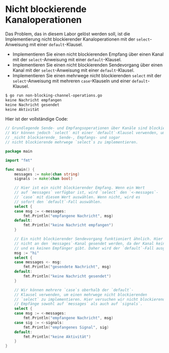 # Nicht blockierende Kanaloperationen

Das Problem, das in diesem Labor gelöst werden soll, ist die Implementierung nicht blockierender Kanaloperationen mit der `select`-Anweisung mit einer `default`-Klausel.

- Implementieren Sie einen nicht blockierenden Empfang über einen Kanal mit der `select`-Anweisung mit einer `default`-Klausel.
- Implementieren Sie einen nicht blockierenden Sendevorgang über einen Kanal mit der `select`-Anweisung mit einer `default`-Klausel.
- Implementieren Sie einen mehrwege nicht blockierenden `select` mit der `select`-Anweisung mit mehreren `case`-Klauseln und einer `default`-Klausel.

```sh
$ go run non-blocking-channel-operations.go
keine Nachricht empfangen
keine Nachricht gesendet
keine Aktivität
```

Hier ist der vollständige Code:

```go
// Grundlegende Sende- und Empfangsoperationen über Kanäle sind blockierend.
// Wir können jedoch `select` mit einer `default`-Klausel verwenden, um
// _nicht blockierende_ Sende-, Empfangs- und sogar
// nicht blockierende mehrwege `select`s zu implementieren.

package main

import "fmt"

func main() {
	messages := make(chan string)
	signals := make(chan bool)

	// Hier ist ein nicht blockierender Empfang. Wenn ein Wert
	// auf `messages` verfügbar ist, wird `select` den `<-messages`-
	// `case` mit diesem Wert auswählen. Wenn nicht, wird es
	// sofort den `default`-Fall auswählen.
	select {
	case msg := <-messages:
		fmt.Println("empfangene Nachricht", msg)
	default:
		fmt.Println("keine Nachricht empfangen")
	}

	// Ein nicht blockierender Sendevorgang funktioniert ähnlich. Hier kann `msg`
	// nicht an den `messages`-Kanal gesendet werden, da der Kanal keinen Puffer hat
	// und es keinen Empfänger gibt. Daher wird der `default`-Fall ausgewählt.
	msg := "hi"
	select {
	case messages <- msg:
		fmt.Println("gesendete Nachricht", msg)
	default:
		fmt.Println("keine Nachricht gesendet")
	}

	// Wir können mehrere `case`s oberhalb der `default`-
	// Klausel verwenden, um einen mehrwege nicht blockierenden
	// `select` zu implementieren. Hier versuchen wir nicht blockierende
	// Empfänge sowohl auf `messages` als auch auf `signals`.
	select {
	case msg := <-messages:
		fmt.Println("empfangene Nachricht", msg)
	case sig := <-signals:
		fmt.Println("empfangenes Signal", sig)
	default:
		fmt.Println("keine Aktivität")
	}
}

```
